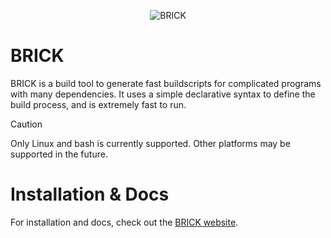 <p align="center">
  <picture>
    <source media="(prefers-color-scheme: dark)" srcset="https://i.imgur.com/8ZcFITU.png">
    <img alt="BRICK" src="https://i.imgur.com/M2Uscke.png">
  </picture>
</p>

# BRICK

BRICK is a build tool to generate fast buildscripts for complicated programs with many dependencies. It uses a simple declarative syntax to define the build process, and is extremely fast to run.

> [!CAUTION]
> Only Linux and bash is currently supported. Other platforms may be supported in the future.

# Installation & Docs

For installation and docs, check out the [BRICK website](https://cy4.dev/brick).
